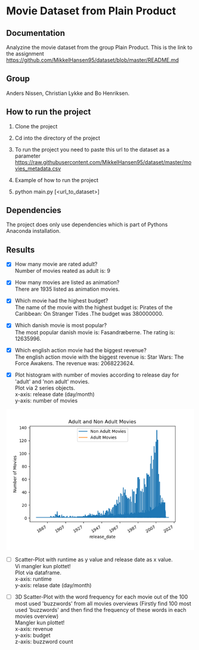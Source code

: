 # Movie Dataset from Plain Product

## Documentation
Analyzine the movie dataset from the group Plain Product. This is the link to the assignment https://github.com/MikkelHansen95/dataset/blob/master/README.md  

## Group
Anders Nissen, Christian Lykke and Bo Henriksen.  

## How to run the project
1. Clone the project  
2. Cd into the directory of the project  
3. To run the project you need to paste this url to the dataset as a parameter https://raw.githubusercontent.com/MikkelHansen95/dataset/master/movies_metadata.csv  

4. Example of how to run the project  
5. python main.py [<url_to_dataset>]  

## Dependencies
The project does only use dependencies which is part of Pythons Anaconda installation.  

## Results
- [x] How many movie are rated adult?  
Number of movies reated as adult is: 9  

- [x] How many movies are listed as animation?  
There are 1935 listed as animation movies.  

- [x] Which movie had the highest budget?  
The name of the movie with the highest budget is: Pirates of the Caribbean: On Stranger Tides .The budget was 380000000.  

- [x] Which danish movie is most popular?  
The most popular danish movie is: Fasandræberne. The rating is: 12635996.  

- [x] Which english action movie had the biggest revenue?  
The english action movie with the biggest revenue is: Star Wars: The Force Awakens. The revenue was: 2068223624.  

- [x] Plot histogram with number of movies according to release day for 'adult' and 'non adult' movies.   
Plot via 2 series objects.  
x-axis: release date (day/month)  
y-axis: number of movies   

![alt text](https://github.com/BoMarconiHenriksen/movie_dataset/blob/developer/movies_per_year.png)  

- [ ] Scatter-Plot with runtime as y value and release date as x value.  
Vi mangler kun plottet!  
Plot via dataframe.  
x-axis: runtime  
y-axis: relase date (day/month)  

- [ ] 3D Scatter-Plot with the word frequency for each movie out of the 100 most used 'buzzwords' from all movies overviews (Firstly find 100 most used 'buzzwords' and then find the frequency of these words in each movies overview)  
Mangler kun plottet!  
x-axis: revenue  
y-axis: budget  
z-axis: buzzword count   

